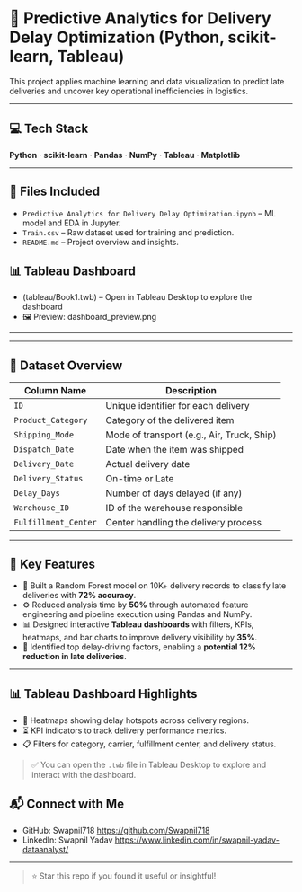 # 🚚 Predictive Analytics for Delivery Delay Optimization (Python, scikit-learn, Tableau)

This project applies machine learning and data visualization to predict late deliveries and uncover key operational inefficiencies in logistics.

--- 


## 💻 Tech Stack  
**Python** · **scikit-learn** · **Pandas** · **NumPy** · **Tableau** · **Matplotlib**  

---

## 📂 Files Included

- `Predictive Analytics for Delivery Delay Optimization.ipynb` – ML model and EDA in Jupyter.
- `Train.csv` – Raw dataset used for training and prediction.
- `README.md` – Project overview and insights.
  
## 📊 Tableau Dashboard

 - (tableau/Book1.twb) – Open in Tableau Desktop to explore the dashboard  
- 🖼️ Preview: dashboard_preview.png
---
---

## 🧾 Dataset Overview

| Column Name       | Description                                      |
|-------------------|--------------------------------------------------|
| `ID`              | Unique identifier for each delivery              |
| `Product_Category`| Category of the delivered item                   |
| `Shipping_Mode`   | Mode of transport (e.g., Air, Truck, Ship)       |
| `Dispatch_Date`   | Date when the item was shipped                   |
| `Delivery_Date`   | Actual delivery date                             |
| `Delivery_Status` | On-time or Late                                  |
| `Delay_Days`      | Number of days delayed (if any)                  |
| `Warehouse_ID`    | ID of the warehouse responsible                  |
| `Fulfillment_Center` | Center handling the delivery process         |

---
## 🧠 Key Features

- 🧪 Built a Random Forest model on 10K+ delivery records to classify late deliveries with **72% accuracy**.
- ⚙️ Reduced analysis time by **50%** through automated feature engineering and pipeline execution using Pandas and NumPy.
- 📊 Designed interactive **Tableau dashboards** with filters, KPIs, heatmaps, and bar charts to improve delivery visibility by **35%**.
- 🚀 Identified top delay-driving factors, enabling a **potential 12% reduction in late deliveries**.

---

## 📊 Tableau Dashboard Highlights

- 📍 Heatmaps showing delay hotspots across delivery regions.
- ⏳ KPI indicators to track delivery performance metrics.
- 📋 Filters for category, carrier, fulfillment center, and delivery status.

> ✅ You can open the `.twb` file in Tableau Desktop to explore and interact with the dashboard.


## 📬 Connect with Me

- GitHub: Swapnil718 https://github.com/Swapnil718
- LinkedIn: Swapnil Yadav https://www.linkedin.com/in/swapnil-yadav-dataanalyst/

---

> ⭐ Star this repo if you found it useful or insightful!
